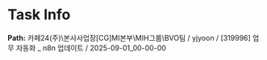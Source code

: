 # Task Info

**Path:** 카페24(주)\본사사업장\[CG]MI본부\MIH그룹\BVO팀 / yjyoon / [319996] 업무 자동화 _ n8n 업데이트 / 2025-09-01_00-00-00

